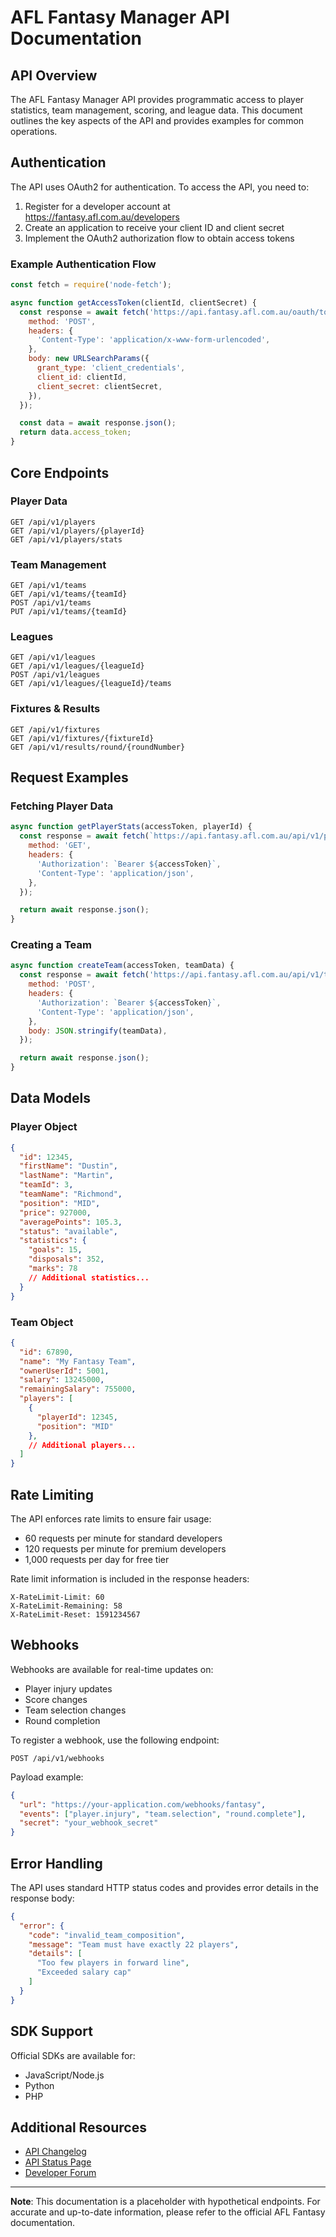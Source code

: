 # AFL Fantasy Manager API Documentation

## API Overview

The AFL Fantasy Manager API provides programmatic access to player statistics, team management, scoring, and league data. This document outlines the key aspects of the API and provides examples for common operations.

## Authentication

The API uses OAuth2 for authentication. To access the API, you need to:

1. Register for a developer account at https://fantasy.afl.com.au/developers
2. Create an application to receive your client ID and client secret
3. Implement the OAuth2 authorization flow to obtain access tokens

### Example Authentication Flow

```javascript
const fetch = require('node-fetch');

async function getAccessToken(clientId, clientSecret) {
  const response = await fetch('https://api.fantasy.afl.com.au/oauth/token', {
    method: 'POST',
    headers: {
      'Content-Type': 'application/x-www-form-urlencoded',
    },
    body: new URLSearchParams({
      grant_type: 'client_credentials',
      client_id: clientId,
      client_secret: clientSecret,
    }),
  });

  const data = await response.json();
  return data.access_token;
}
```

## Core Endpoints

### Player Data

```
GET /api/v1/players
GET /api/v1/players/{playerId}
GET /api/v1/players/stats
```

### Team Management

```
GET /api/v1/teams
GET /api/v1/teams/{teamId}
POST /api/v1/teams
PUT /api/v1/teams/{teamId}
```

### Leagues

```
GET /api/v1/leagues
GET /api/v1/leagues/{leagueId}
POST /api/v1/leagues
GET /api/v1/leagues/{leagueId}/teams
```

### Fixtures & Results

```
GET /api/v1/fixtures
GET /api/v1/fixtures/{fixtureId}
GET /api/v1/results/round/{roundNumber}
```

## Request Examples

### Fetching Player Data

```javascript
async function getPlayerStats(accessToken, playerId) {
  const response = await fetch(`https://api.fantasy.afl.com.au/api/v1/players/${playerId}`, {
    method: 'GET',
    headers: {
      'Authorization': `Bearer ${accessToken}`,
      'Content-Type': 'application/json',
    },
  });

  return await response.json();
}
```

### Creating a Team

```javascript
async function createTeam(accessToken, teamData) {
  const response = await fetch('https://api.fantasy.afl.com.au/api/v1/teams', {
    method: 'POST',
    headers: {
      'Authorization': `Bearer ${accessToken}`,
      'Content-Type': 'application/json',
    },
    body: JSON.stringify(teamData),
  });

  return await response.json();
}
```

## Data Models

### Player Object

```json
{
  "id": 12345,
  "firstName": "Dustin",
  "lastName": "Martin",
  "teamId": 3,
  "teamName": "Richmond",
  "position": "MID",
  "price": 927000,
  "averagePoints": 105.3,
  "status": "available",
  "statistics": {
    "goals": 15,
    "disposals": 352,
    "marks": 78
    // Additional statistics...
  }
}
```

### Team Object

```json
{
  "id": 67890,
  "name": "My Fantasy Team",
  "ownerUserId": 5001,
  "salary": 13245000,
  "remainingSalary": 755000,
  "players": [
    {
      "playerId": 12345,
      "position": "MID"
    },
    // Additional players...
  ]
}
```

## Rate Limiting

The API enforces rate limits to ensure fair usage:

- 60 requests per minute for standard developers
- 120 requests per minute for premium developers
- 1,000 requests per day for free tier

Rate limit information is included in the response headers:

```
X-RateLimit-Limit: 60
X-RateLimit-Remaining: 58
X-RateLimit-Reset: 1591234567
```

## Webhooks

Webhooks are available for real-time updates on:

- Player injury updates
- Score changes
- Team selection changes
- Round completion

To register a webhook, use the following endpoint:

```
POST /api/v1/webhooks
```

Payload example:

```json
{
  "url": "https://your-application.com/webhooks/fantasy",
  "events": ["player.injury", "team.selection", "round.complete"],
  "secret": "your_webhook_secret"
}
```

## Error Handling

The API uses standard HTTP status codes and provides error details in the response body:

```json
{
  "error": {
    "code": "invalid_team_composition",
    "message": "Team must have exactly 22 players",
    "details": [
      "Too few players in forward line",
      "Exceeded salary cap"
    ]
  }
}
```

## SDK Support

Official SDKs are available for:

- JavaScript/Node.js
- Python
- PHP

## Additional Resources

- [API Changelog](https://fantasy.afl.com.au/developers/changelog)
- [API Status Page](https://status.fantasy.afl.com.au)
- [Developer Forum](https://community.fantasy.afl.com.au/developers)

---

**Note**: This documentation is a placeholder with hypothetical endpoints. For accurate and up-to-date information, please refer to the official AFL Fantasy documentation.

